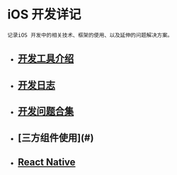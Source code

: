 # iOS 开发详记

`记录iOS 开发中的相关技术、框架的使用、以及延伸的问题解决方案。`

* ## [开发工具介绍](../开发工具介绍.md#h5)

* ## [开发日志](#<开发日志>)

* ## [开发问题合集](#<开发问题合集>)

* ## [三方组件使用](#<Third party>)

* ## [React Native](#<RN>)


